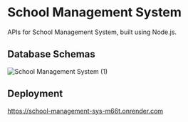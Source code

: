 # School Management System
APIs for School Management System, built using Node.js.

## Database Schemas
![School Management System (1)](https://github.com/fady2019/school-management-system-apis/assets/60940882/bcd8f679-5344-42d3-95f2-115dc6b30e0e)

## Deployment
https://school-management-sys-m66t.onrender.com
